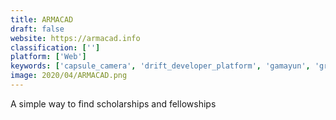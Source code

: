 ```yaml
---
title: ARMACAD
draft: false 
website: https://armacad.info
classification: ['']
platform: ['Web']
keywords: ['capsule_camera', 'drift_developer_platform', 'gamayun', 'grade_hound', 'gradepoint', 'mathpix', 'openwater', 'photomath', 'raiseme', 'scholarme', 'scholarx', 'scholarshipowl', 'teech', 'the_homework_app', 'u-nest', 'upshot', 'wonder', 'study101']
image: 2020/04/ARMACAD.png
---
```

A simple way to find scholarships and fellowships